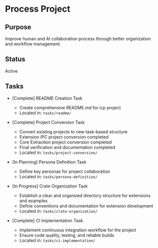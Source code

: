 # Process Project

## Purpose

Improve human and AI collaboration process through better organization and workflow management.

## Status

Active

## Tasks

- [Complete] README Creation Task

  - Create comprehensive README.md for icp project
  - Located in: `tasks/readme/`

- [Complete] Project Conversion Task

  - Convert existing projects to new task-based structure
  - Extension IPC project conversion completed
  - Core Extraction project conversion completed
  - Final verification and documentation completed
  - Located in: `tasks/project-conversion/`

- [In Planning] Persona Definition Task

  - Define key personas for project collaboration
  - Located in: `tasks/persona-definition/`

- [In Progress] Crate Organization Task

  - Establish a clear and organized directory structure for extensions and examples
  - Define conventions and documentation for extension development
  - Located in: `tasks/crate-organization/`

- [Complete] CI Implementation Task
  - Implement continuous integration workflow for the project
  - Ensure code quality, testing, and reliable builds
  - Located in: `tasks/ci-implementation/`
